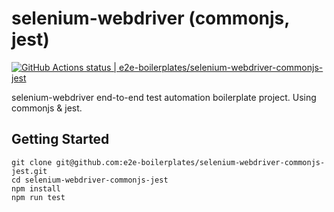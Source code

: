 # selenium-webdriver (commonjs, jest)

[![GitHub Actions status | e2e-boilerplates/selenium-webdriver-commonjs-jest](https://github.com/e2e-boilerplates/selenium-webdriver-commonjs-jest/workflows/NodeCI/badge.svg)](https://github.com/e2e-boilerplates/selenium-webdriver-commonjs-jest/actions?workflow=NodeCI)

selenium-webdriver end-to-end test automation boilerplate project. Using commonjs &amp; jest.

## Getting Started

    git clone git@github.com:e2e-boilerplates/selenium-webdriver-commonjs-jest.git
    cd selenium-webdriver-commonjs-jest
    npm install
    npm run test
